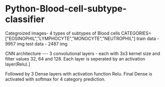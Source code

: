 # Python-Blood-cell-subtype-classifier

Categroized images- 4 types of subtypes of Blood cells
CATEGORIES=["EOSINOPHIL","LYMPHOCYTE","MONOCYTE","NEUTROPHIL"]
train data - 9957 img
test data - 2487 img

CNN architecture ---
3 convolutional layers - each with 3x3 kernel size and filter values 32, 64 and 128. Each layer is seperated by an activation layer(Relu).]

Followed by 3 Dense layers with activation function Relu. Final Dense is activated with softmax for 4 category prediction.
